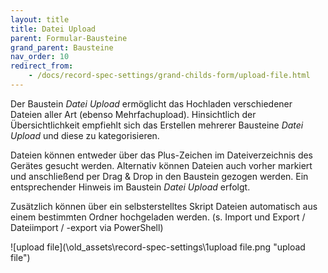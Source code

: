 ```yaml
---
layout: title
title: Datei Upload
parent: Formular-Bausteine
grand_parent: Bausteine
nav_order: 10
redirect_from:
    - /docs/record-spec-settings/grand-childs-form/upload-file.html
---
```


Der Baustein _Datei Upload_ ermöglicht das Hochladen verschiedener Dateien aller Art (ebenso Mehrfachupload).
Hinsichtlich der Übersichtlichkeit empfiehlt sich das Erstellen mehrerer Bausteine _Datei Upload_ und diese zu
kategorisieren.

Dateien können entweder über das Plus-Zeichen im Dateiverzeichnis des Gerätes gesucht werden. Alternativ können Dateien
auch vorher markiert und anschließend per Drag & Drop in den Baustein gezogen werden. Ein entsprechender Hinweis
im Baustein _Datei Upload_ erfolgt.

Zusätzlich können über ein selbsterstelltes Skript Dateien automatisch aus einem bestimmten Ordner hochgeladen werden. (s. Import und Export / Dateiimport / -export via PowerShell)

![upload file](\old_assets\record-spec-settings\1upload file.png "upload file")
